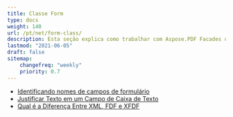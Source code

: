 ```yaml
---
title: Classe Form
type: docs
weight: 140
url: /pt/net/form-class/
description: Esta seção explica como trabalhar com Aspose.PDF Facades usando a Classe Form.
lastmod: "2021-06-05"
draft: false
sitemap:
    changefreq: "weekly"
    priority: 0.7
---
```


- [Identificando nomes de campos de formulário](/pdf/pt/net/identifying-form-fields-names/)
- [Justificar Texto em um Campo de Caixa de Texto](/pdf/pt/net/justify-text-in-a-textbox-field/)
- [Qual é a Diferença Entre XML, FDF e XFDF](/pdf/pt/net/whats-the-difference-between-xml-fdf-and-xfdf/)